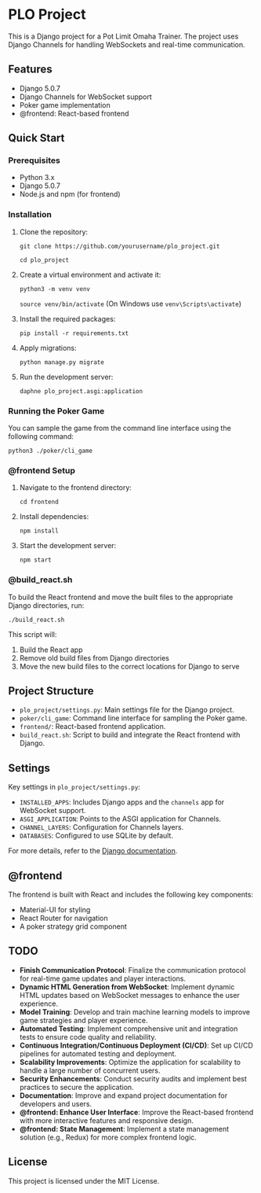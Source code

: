 # PLO Project

This is a Django project for a Pot Limit Omaha Trainer. The project uses Django Channels for handling WebSockets and real-time communication.

## Features

- Django 5.0.7
- Django Channels for WebSocket support
- Poker game implementation
- @frontend: React-based frontend

## Quick Start

### Prerequisites

- Python 3.x
- Django 5.0.7
- Node.js and npm (for frontend)

### Installation

1. Clone the repository:

    `git clone https://github.com/yourusername/plo_project.git`
    
    `cd plo_project`

2. Create a virtual environment and activate it:

    `python3 -m venv venv`
    
    `source venv/bin/activate`  (On Windows use `venv\Scripts\activate`)

3. Install the required packages:

    `pip install -r requirements.txt`

4. Apply migrations:

    `python manage.py migrate`

5. Run the development server:

    `daphne plo_project.asgi:application`

### Running the Poker Game

You can sample the game from the command line interface using the following command:

`python3 ./poker/cli_game`

### @frontend Setup

1. Navigate to the frontend directory:

    `cd frontend`

2. Install dependencies:

    `npm install`

3. Start the development server:

    `npm start`

### @build_react.sh

To build the React frontend and move the built files to the appropriate Django directories, run:

`./build_react.sh`

This script will:
1. Build the React app
2. Remove old build files from Django directories
3. Move the new build files to the correct locations for Django to serve

## Project Structure

- `plo_project/settings.py`: Main settings file for the Django project.
- `poker/cli_game`: Command line interface for sampling the Poker game.
- `frontend/`: React-based frontend application.
- `build_react.sh`: Script to build and integrate the React frontend with Django.

## Settings

Key settings in `plo_project/settings.py`:

- `INSTALLED_APPS`: Includes Django apps and the `channels` app for WebSocket support.
- `ASGI_APPLICATION`: Points to the ASGI application for Channels.
- `CHANNEL_LAYERS`: Configuration for Channels layers.
- `DATABASES`: Configured to use SQLite by default.

For more details, refer to the [Django documentation](https://docs.djangoproject.com/en/5.0/).

## @frontend

The frontend is built with React and includes the following key components:

- Material-UI for styling
- React Router for navigation
- A poker strategy grid component

## TODO

- **Finish Communication Protocol**: Finalize the communication protocol for real-time game updates and player interactions.
- **Dynamic HTML Generation from WebSocket**: Implement dynamic HTML updates based on WebSocket messages to enhance the user experience.
- **Model Training**: Develop and train machine learning models to improve game strategies and player experience.
- **Automated Testing**: Implement comprehensive unit and integration tests to ensure code quality and reliability.
- **Continuous Integration/Continuous Deployment (CI/CD)**: Set up CI/CD pipelines for automated testing and deployment.
- **Scalability Improvements**: Optimize the application for scalability to handle a large number of concurrent users.
- **Security Enhancements**: Conduct security audits and implement best practices to secure the application.
- **Documentation**: Improve and expand project documentation for developers and users.
- **@frontend: Enhance User Interface**: Improve the React-based frontend with more interactive features and responsive design.
- **@frontend: State Management**: Implement a state management solution (e.g., Redux) for more complex frontend logic.

## License

This project is licensed under the MIT License.

